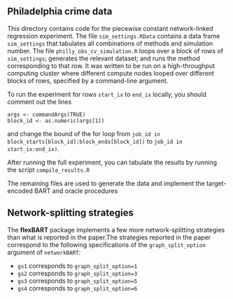 ## Philadelphia crime data

This directory contains code for the piecewise constant network-linked regression experiment.
The file `sim_settings.RData` contains a data frame `sim_settings` that tabulates all combinations of methods and simulation number.
The file `philly_obs_cv_simulation.R` loops over a block of rows of `sim_settings`; generates the relevant dataset; and runs the method corresponding to that row.
It was written to be run on a high-throughput computing cluster where different compute nodes looped over different blocks of rows, specified by a command-line argument.

To run the experiment for rows `start_ix` to `end_ix` locally, you should comment out the lines
```
args <- commandArgs(TRUE)
block_id <- as.numeric(args[1])
```
and change the bound of the for loop from `job_id in block_starts[block_id]:block_ends[block_id])` to `job_id in start_ix:end_ix)`.

After running the full experiment, you can tabulate the results by running the script `compile_results.R`

The remaining files are used to generate the data and implement the target-encoded BART and oracle procedures


## Network-splitting strategies

The **flexBART** package implements a few more network-splitting strategies than what is reported in the paper.The strategies reported in the paper correspond to the following specifications of the `graph_split_option` argument of `networkBART`:
  * `gs1` corresponds to `graph_split_option=1`
  * `gs2` corresponds to `graph_split_option=3`
  * `gs3` corresponds to `graph_split_option=5`
  * `gs4` corresponds to `graph_split_option=6`

